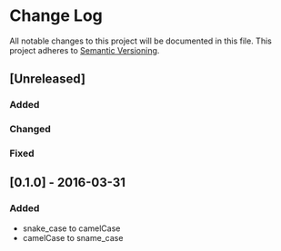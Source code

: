 # Change Log
All notable changes to this project will be documented in this file.
This project adheres to [Semantic Versioning](http://semver.org/).

## [Unreleased]
### Added
### Changed
### Fixed

## [0.1.0] - 2016-03-31
### Added
- snake_case to camelCase
- camelCase to sname_case
